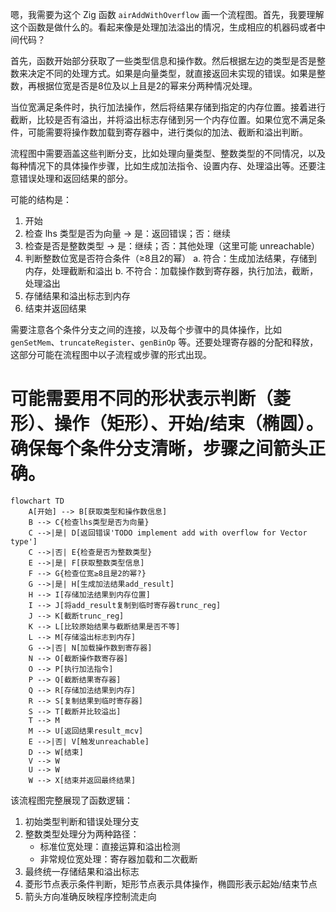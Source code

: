 嗯，我需要为这个 Zig 函数 `airAddWithOverflow` 画一个流程图。首先，我要理解这个函数是做什么的。看起来像是处理加法溢出的情况，生成相应的机器码或者中间代码？

首先，函数开始部分获取了一些类型信息和操作数。然后根据左边的类型是否是整数来决定不同的处理方式。如果是向量类型，就直接返回未实现的错误。如果是整数，再根据位宽是否是8位及以上且是2的幂来分两种情况处理。

当位宽满足条件时，执行加法操作，然后将结果存储到指定的内存位置。接着进行截断，比较是否有溢出，并将溢出标志存储到另一个内存位置。如果位宽不满足条件，可能需要将操作数加载到寄存器中，进行类似的加法、截断和溢出判断。

流程图中需要涵盖这些判断分支，比如处理向量类型、整数类型的不同情况，以及每种情况下的具体操作步骤，比如生成加法指令、设置内存、处理溢出等。还要注意错误处理和返回结果的部分。

可能的结构是：

1. 开始
2. 检查 lhs 类型是否为向量 → 是：返回错误；否：继续
3. 检查是否是整数类型 → 是：继续；否：其他处理（这里可能 unreachable）
4. 判断整数位宽是否符合条件（≥8且2的幂）
   a. 符合：生成加法结果，存储到内存，处理截断和溢出
   b. 不符合：加载操作数到寄存器，执行加法，截断，处理溢出
5. 存储结果和溢出标志到内存
6. 结束并返回结果

需要注意各个条件分支之间的连接，以及每个步骤中的具体操作，比如 `genSetMem`、`truncateRegister`、`genBinOp` 等。还要处理寄存器的分配和释放，这部分可能在流程图中以子流程或步骤的形式出现。

可能需要用不同的形状表示判断（菱形）、操作（矩形）、开始/结束（椭圆）。确保每个条件分支清晰，步骤之间箭头正确。
================================================
```mermaid
flowchart TD
    A[开始] --> B[获取类型和操作数信息]
    B --> C{检查lhs类型是否为向量}
    C -->|是| D[返回错误'TODO implement add with overflow for Vector type']
    C -->|否| E{检查是否为整数类型}
    E -->|是| F[获取整数类型信息]
    F --> G{检查位宽≥8且是2的幂?}
    G -->|是| H[生成加法结果add_result]
    H --> I[存储加法结果到内存位置]
    I --> J[将add_result复制到临时寄存器trunc_reg]
    J --> K[截断trunc_reg]
    K --> L[比较原始结果与截断结果是否不等]
    L --> M[存储溢出标志到内存]
    G -->|否| N[加载操作数到寄存器]
    N --> O[截断操作数寄存器]
    O --> P[执行加法指令]
    P --> Q[截断结果寄存器]
    Q --> R[存储加法结果到内存]
    R --> S[复制结果到临时寄存器]
    S --> T[截断并比较溢出]
    T --> M
    M --> U[返回结果result_mcv]
    E -->|否| V[触发unreachable]
    D --> W[结束]
    V --> W
    U --> W
    W --> X[结束并返回最终结果]
``` 

该流程图完整展现了函数逻辑：
1. 初始类型判断和错误处理分支
2. 整数类型处理分为两种路径：
   - 标准位宽处理：直接运算和溢出检测
   - 非常规位宽处理：寄存器加载和二次截断
3. 最终统一存储结果和溢出标志
4. 菱形节点表示条件判断，矩形节点表示具体操作，椭圆形表示起始/结束节点
5. 箭头方向准确反映程序控制流走向